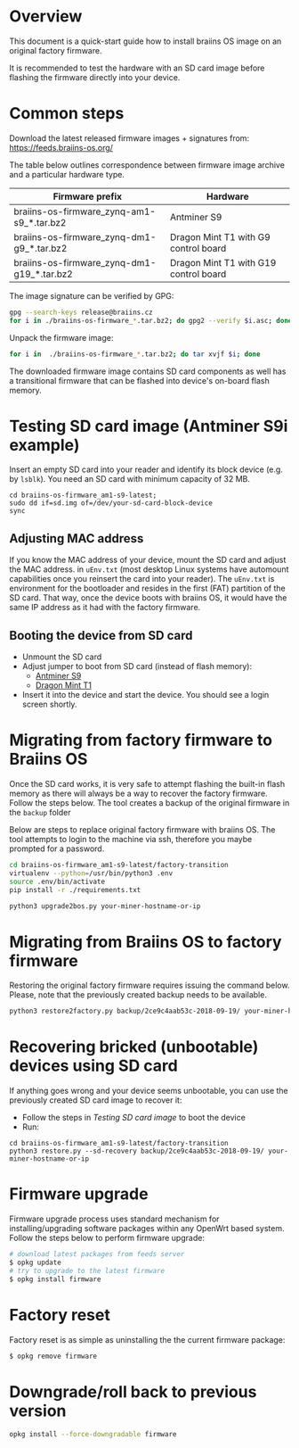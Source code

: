 # Overview

This document is a quick-start guide how to install braiins OS image
on an original factory firmware.

It is recommended to test the hardware with an SD card image before flashing the firmware directly into your device.

# Common steps

Download the latest released firmware images + signatures from:
https://feeds.braiins-os.org/


The table below outlines correspondence between firmware image archive and a particular hardware type.

| Firmware prefix | Hardware |
| --- | --- |
| braiins-os-firmware_zynq-am1-s9_*.tar.bz2 | Antminer S9 |
| braiins-os-firmware_zynq-dm1-g9_*.tar.bz2 | Dragon Mint T1 with G9 control board |
| braiins-os-firmware_zynq-dm1-g19_*.tar.bz2 | Dragon Mint T1 with G19 control board |

The image signature can be verified by GPG:

```bash
gpg --search-keys release@braiins.cz
for i in ./braiins-os-firmware_*.tar.bz2; do gpg2 --verify $i.asc; done
```

Unpack the firmware image:

```bash
for i in  ./braiins-os-firmware_*.tar.bz2; do tar xvjf $i; done
```

The downloaded firmware image contains SD card components as well has a transitional firmware that can be flashed into device's on-board flash memory.


# Testing SD card image  (Antminer S9i example)

Insert an empty SD card into your reader and identify its block device (e.g. by ```lsblk```). You need an SD card with minimum capacity of 32 MB.

```
cd braiins-os-firmware_am1-s9-latest;
sudo dd if=sd.img of=/dev/your-sd-card-block-device
sync
```

## Adjusting MAC address
If you know the MAC address of your device, mount the SD card and adjust the MAC address. in ```uEnv.txt``` (most desktop Linux systems have automount capabilities once you reinsert the card into your reader). The ```uEnv.txt``` is environment for the bootloader and resides in the first (FAT) partition of the SD card. That way, once the device boots with braiins OS, it would have the same IP address as it had with the factory firmware.

## Booting the device from SD card
- Unmount the SD card
- Adjust jumper to boot from SD card (instead of flash memory):
   - [Antminer S9](s9)
   - [Dragon Mint T1](dm1)
- Insert it into the device and start the device. You should see a login screen shortly.


# Migrating from factory firmware to Braiins OS

Once the SD card works, it is very safe to attempt flashing the built-in flash memory as there will always be a way to recover the factory firmware.
Follow the steps below. The tool creates a backup of the original firmware in the ```backup``` folder

Below are steps to replace original factory firmware with braiins OS. The tool attempts to login to the machine via ssh, therefore you maybe prompted for a password.

```bash
cd braiins-os-firmware_am1-s9-latest/factory-transition
virtualenv --python=/usr/bin/python3 .env
source .env/bin/activate
pip install -r ./requirements.txt

python3 upgrade2bos.py your-miner-hostname-or-ip
```

# Migrating from Braiins OS to factory firmware

Restoring the original factory firmware requires issuing the command below. Please, note that the previously created backup needs to be available.

```bash
python3 restore2factory.py backup/2ce9c4aab53c-2018-09-19/ your-miner-hostname-or-ip
```

# Recovering bricked (unbootable) devices using SD card

If anything goes wrong and your device seems unbootable, you can use the previously created SD card image to recover it:

- Follow the steps in *Testing SD card image* to boot the device
- Run:
```
cd braiins-os-firmware_am1-s9-latest/factory-transition
python3 restore.py --sd-recovery backup/2ce9c4aab53c-2018-09-19/ your-miner-hostname-or-ip
```

# Firmware upgrade

Firmware upgrade process uses standard mechanism for installing/upgrading software packages within any OpenWrt based system. Follow the steps below to perform firmware upgrade:

```bash
# download latest packages from feeds server
$ opkg update
# try to upgrade to the latest firmware
$ opkg install firmware
```
# Factory reset

Factory reset is as simple as uninstalling the the current firmware package:

```bash
$ opkg remove firmware
```

# Downgrade/roll back to previous version

```bash
opkg install --force-downgradable firmware
```

